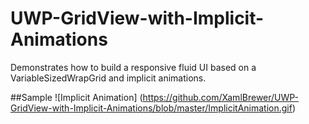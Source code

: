 # UWP-GridView-with-Implicit-Animations
Demonstrates how to build a responsive fluid UI based on a VariableSizedWrapGrid and implicit animations.

##Sample
![Implicit Animation] (https://github.com/XamlBrewer/UWP-GridView-with-Implicit-Animations/blob/master/ImplicitAnimation.gif)
